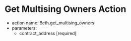# Get Multising Owners Action

- action name: !!eth.get_multising_owners
- parameters:
  - contract_address [required]
